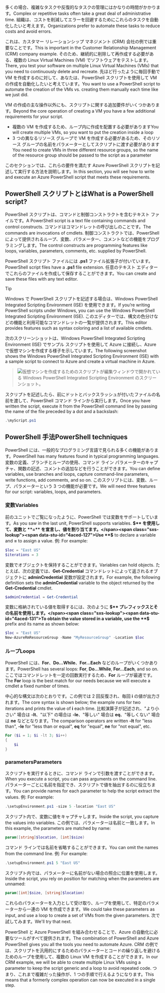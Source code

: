 <span data-ttu-id="4aced-101">多くの場合、複雑なタスクや反復的なタスクの管理にはかなりの時間がかかります。</span><span class="sxs-lookup"><span data-stu-id="4aced-101">Complex or repetitive tasks often take a great deal of administrative time.</span></span> <span data-ttu-id="4aced-102">組織は、コストを削減してエラーを回避するためにこれらのタスクを自動化したいと考えます。</span><span class="sxs-lookup"><span data-stu-id="4aced-102">Organizations prefer to automate these tasks to reduce costs and avoid errors.</span></span>

<span data-ttu-id="4aced-103">これは、カスタマー リレーションシップ マネジメント (CRM) 会社の例では重要なことです。</span><span class="sxs-lookup"><span data-stu-id="4aced-103">This is important in the Customer Relationship Management (CRM) company example.</span></span> <span data-ttu-id="4aced-104">そのため、継続的に削除して再作成する必要がある、複数の Linux Virtual Machines (VM) でソフトウェアをテストします。</span><span class="sxs-lookup"><span data-stu-id="4aced-104">There, you test your software on multiple Linux Virtual Machines (VMs) that you need to continuously delete and recreate.</span></span> <span data-ttu-id="4aced-105">先ほど行ったように毎回手動で VM を作成するのに対して、あなたは、PowerShell スクリプトを使用して VM の作成を自動化したいと考えています。</span><span class="sxs-lookup"><span data-stu-id="4aced-105">You want to use a PowerShell script to automate the creation of the VMs vs. creating them manually each time like we just did.</span></span>

<span data-ttu-id="4aced-106">VM の作成の主な操作以外にも、スクリプトに関する追加要件がいくつかあります。</span><span class="sxs-lookup"><span data-stu-id="4aced-106">Beyond the core operation of creating a VM you have a few additional requirements for your script.</span></span> 
- <span data-ttu-id="4aced-107">複数の VM を作成するため、ループ内に作成を配置する必要があります</span><span class="sxs-lookup"><span data-stu-id="4aced-107">You will create multiple VMs, so you want to put the creation inside a loop</span></span>
- <span data-ttu-id="4aced-108">3 つの異なるリソース グループで VM を作成する必要があるため、そのリソース グループの名前をパラメーターとしてスクリプトに渡す必要があります</span><span class="sxs-lookup"><span data-stu-id="4aced-108">You need to create VMs in three different resource groups, so the name of the resource group should be passed to the script as a parameter</span></span>

<span data-ttu-id="4aced-109">このセクションでは、これらの要件を満たす Azure PowerShell スクリプトを記述して実行する方法を説明します。</span><span class="sxs-lookup"><span data-stu-id="4aced-109">In this section, you will see how to write and execute an Azure PowerShell script that meets these requirements.</span></span>

## <a name="what-is-a-powershell-script"></a><span data-ttu-id="4aced-110">PowerShell スクリプトとは</span><span class="sxs-lookup"><span data-stu-id="4aced-110">What is a PowerShell script?</span></span>
<span data-ttu-id="4aced-111">PowerShell スクリプトは、コマンドと制御コンストラクトを含むテキスト ファイルです。</span><span class="sxs-lookup"><span data-stu-id="4aced-111">A PowerShell script is a text file containing commands and control constructs.</span></span> <span data-ttu-id="4aced-112">コマンドはコマンドレットの呼び出しのことです。</span><span class="sxs-lookup"><span data-stu-id="4aced-112">The commands are invocations of cmdlets.</span></span> <span data-ttu-id="4aced-113">制御コンストラクトでは、PowerShell によって提供されるループ、変数、パラメーター、コメントなどの機能をプログラミングします。</span><span class="sxs-lookup"><span data-stu-id="4aced-113">The control constructs are programming features like loops, variables, parameters, comments, etc. supplied by PowerShell.</span></span>

<span data-ttu-id="4aced-114">PowerShell スクリプト ファイルには **.ps1** ファイル拡張子が付いています。</span><span class="sxs-lookup"><span data-stu-id="4aced-114">PowerShell script files have a **.ps1** file extension.</span></span> <span data-ttu-id="4aced-115">任意のテキスト エディターでこれらのファイルを作成して保存することができます。</span><span class="sxs-lookup"><span data-stu-id="4aced-115">You can create and save these files with any text editor.</span></span> 

> [!TIP]
> <span data-ttu-id="4aced-116">Windows で PowerShell スクリプトを記述する場合は、Windows PowerShell Integrated Scripting Environment (ISE) を使用できます。</span><span class="sxs-lookup"><span data-stu-id="4aced-116">If you’re writing PowerShell scripts under Windows, you can use the Windows PowerShell Integrated Scripting Environment (ISE).</span></span> <span data-ttu-id="4aced-117">このエディターでは、構文の色分けなどの機能と利用可能なコマンドレットの一覧が提供されます。</span><span class="sxs-lookup"><span data-stu-id="4aced-117">This editor provides features such as syntax coloring and a list of available cmdlets.</span></span>
>
<span data-ttu-id="4aced-118">次のスクリーンショットは、Windows PowerShell Integrated Scripting Environment (ISE) でサンプル スクリプトを使用して Azure に接続し、Azure で仮想マシンを作成する様子を示しています。</span><span class="sxs-lookup"><span data-stu-id="4aced-118">The following screenshot shows the Windows PowerShell Integrated Scripting Environment (ISE) with a sample script to connect to Azure and create a virtual machine in Azure.</span></span>

>![仮想マシンを作成するためのスクリプトが編集ウィンドウで開かれている Windows PowerShell Integrated Scripting Environment のスクリーンショット。](../media/7-windows-powershell-ise-screenshot.png)

<span data-ttu-id="4aced-120">スクリプトを記述したら、前にドットとバックスラッシュが付いたファイルの名前を渡して、PowerShell コマンド ラインから実行します。</span><span class="sxs-lookup"><span data-stu-id="4aced-120">Once you have written the script, execute it from the PowerShell command line by passing the name of the file preceded by a dot and a backslash:</span></span>

```powershell
.\myScript.ps1
```

## <a name="powershell-techniques"></a><span data-ttu-id="4aced-121">PowerShell 手法</span><span class="sxs-lookup"><span data-stu-id="4aced-121">PowerShell techniques</span></span>
<span data-ttu-id="4aced-122">PowerShell には、一般的なプログラミング言語で見られる多くの機能があります。</span><span class="sxs-lookup"><span data-stu-id="4aced-122">PowerShell has many features found in typical programming languages.</span></span> <span data-ttu-id="4aced-123">変数の定義、ブランチとループの使用、コマンド ライン パラメーターのキャプチャ、関数の記述、コメントの追加などを行うことができます。</span><span class="sxs-lookup"><span data-stu-id="4aced-123">You can define variables, use branches and loops, capture command-line parameters, write functions, add comments, and so on.</span></span> <span data-ttu-id="4aced-124">このスクリプトには、変数、ループ、パラメーターという 3 つの機能が必要です。</span><span class="sxs-lookup"><span data-stu-id="4aced-124">We will need three features for our script: variables, loops, and parameters.</span></span>

### <a name="variables"></a><span data-ttu-id="4aced-125">変数</span><span class="sxs-lookup"><span data-stu-id="4aced-125">Variables</span></span>
<span data-ttu-id="4aced-126">前のユニットでご覧になったように、PowerShell では変数をサポートしています。</span><span class="sxs-lookup"><span data-stu-id="4aced-126">As you saw in the last unit, PowerShell supports variables.</span></span> <span data-ttu-id="4aced-127">**$** を使用して、変数と **=** を宣言し、値を割り当てます。</span><span class="sxs-lookup"><span data-stu-id="4aced-127">Use **$** to declare a variable and **=** to assign a value.</span></span> <span data-ttu-id="4aced-128">例: </span><span class="sxs-lookup"><span data-stu-id="4aced-128">For example:</span></span>

```powershell
$loc = "East US"
$iterations = 3
```

<span data-ttu-id="4aced-129">変数でオブジェクトを保持することができます。</span><span class="sxs-lookup"><span data-stu-id="4aced-129">Variables can hold objects.</span></span> <span data-ttu-id="4aced-130">たとえば、次の定義では、**Get-Credential** コマンドレットによって返されるオブジェクトに **adminCredential** 変数が設定されます。</span><span class="sxs-lookup"><span data-stu-id="4aced-130">For example, the following definition sets the **adminCredential** variable to the object returned by the **Get-Credential** cmdlet.</span></span>

```powershell
$adminCredential = Get-Credential
```

<span data-ttu-id="4aced-131">変数に格納されている値を取得するには、次のように **$** プレフィックスとその名前を使用します。</span><span class="sxs-lookup"><span data-stu-id="4aced-131">To obtain the value stored in a variable, use the **$** prefix and its name as shown below:</span></span> 

```powershell
$loc = "East US"
New-AzureRmResourceGroup -Name "MyResourceGroup" -Location $loc
```

### <a name="loops"></a><span data-ttu-id="4aced-132">ループ</span><span class="sxs-lookup"><span data-stu-id="4aced-132">Loops</span></span>
<span data-ttu-id="4aced-133">PowerShell には、**For**、**Do...While**、**For...Each** などのループがいくつかあります。</span><span class="sxs-lookup"><span data-stu-id="4aced-133">PowerShell has several loops: **For**, **Do...While**, **For...Each**, and so on.</span></span> <span data-ttu-id="4aced-134">ここではコマンドレットを一定の回数実行するため、**For** ループが最適です。</span><span class="sxs-lookup"><span data-stu-id="4aced-134">The **For** loop is the best match for our needs because we will execute a cmdlet a fixed number of times.</span></span>

<span data-ttu-id="4aced-135">中心的な構文は次のとおりです。この例では 2 回反復され、毎回 **i** の値が出力されます。</span><span class="sxs-lookup"><span data-stu-id="4aced-135">The core syntax is shown below; the example runs for two iterations and prints the value of **i** each time.</span></span> <span data-ttu-id="4aced-136">比較演算子が記述され、"より小さい" 場合は **-lt**、"以下" の場合は **-le**、"等しい" 場合は **eq**、"等しくない" 場合は **ne** などとなります。</span><span class="sxs-lookup"><span data-stu-id="4aced-136">The comparison operators are written **-lt** for "less than", **-le** for "less than or equal", **eq** for "equal", **ne** for "not equal", etc.</span></span>

```powershell
For ($i = 1; $i -lt 3; $i++)
{
    $i
}
```

### <a name="parameters"></a><span data-ttu-id="4aced-137">parameters</span><span class="sxs-lookup"><span data-stu-id="4aced-137">Parameters</span></span>
<span data-ttu-id="4aced-138">スクリプトを実行するときに、コマンド ラインで引数を渡すことができます。</span><span class="sxs-lookup"><span data-stu-id="4aced-138">When you execute a script, you can pass arguments on the command line.</span></span> <span data-ttu-id="4aced-139">パラメーターごとに名前を指定でき、スクリプトで値を抽出するのに役立ちます。</span><span class="sxs-lookup"><span data-stu-id="4aced-139">You can provide names for each parameter to help the script extract the values.</span></span> <span data-ttu-id="4aced-140">例: </span><span class="sxs-lookup"><span data-stu-id="4aced-140">For example:</span></span>

```powershell
.\setupEnvironment.ps1 -size 5 -location "East US"
```

<span data-ttu-id="4aced-141">スクリプト内で、変数に値をキャプチャします。</span><span class="sxs-lookup"><span data-stu-id="4aced-141">Inside the script, you capture the values into variables.</span></span> <span data-ttu-id="4aced-142">この例では、パラメーターは名前と一致します。</span><span class="sxs-lookup"><span data-stu-id="4aced-142">In this example, the parameters are matched by name:</span></span>

```powershell
param([string]$location, [int]$size)
```

<span data-ttu-id="4aced-143">コマンド ラインでは名前を省略することができます。</span><span class="sxs-lookup"><span data-stu-id="4aced-143">You can omit the names from the command line.</span></span> <span data-ttu-id="4aced-144">例: </span><span class="sxs-lookup"><span data-stu-id="4aced-144">For example:</span></span>

```powershell
.\setupEnvironment.ps1 5 "East US"
```

<span data-ttu-id="4aced-145">スクリプト内では、パラメーターに名前がない場合の照合に位置を使用します。</span><span class="sxs-lookup"><span data-stu-id="4aced-145">Inside the script, you rely on position for matching when the parameters are unnamed:</span></span>

```powershell
param([int]$size, [string]$location)
```

<span data-ttu-id="4aced-146">これらのパラメーターを入力として受け取り、ループを使用して、特定のパラメーターから一連の VM を作成できます。</span><span class="sxs-lookup"><span data-stu-id="4aced-146">We could take these parameters as input, and use a loop to create a set of VMs from the given parameters.</span></span> <span data-ttu-id="4aced-147">次で試してみます。</span><span class="sxs-lookup"><span data-stu-id="4aced-147">We'll try that next.</span></span>

<span data-ttu-id="4aced-148">PowerShell と Azure PowerShell を組み合わせることで、Azure の自動化に必要なツールがすべて提供されます。</span><span class="sxs-lookup"><span data-stu-id="4aced-148">The combination of PowerShell and Azure PowerShell gives you all the tools you need to automate Azure.</span></span> <span data-ttu-id="4aced-149">CRM の例では、スクリプトを汎用的にするためのパラメーターとコードの繰り返しを避けるためのループを使用して、複数の Linux VM を作成することができます。</span><span class="sxs-lookup"><span data-stu-id="4aced-149">In our CRM example, we will be able to create multiple Linux VMs using a parameter to keep the script generic and a loop to avoid repeated code.</span></span> <span data-ttu-id="4aced-150">つまり、これまで複雑だった操作が、1 つの手順で行えるようになります。</span><span class="sxs-lookup"><span data-stu-id="4aced-150">This means that a formerly complex operation can now be executed in a single step.</span></span>